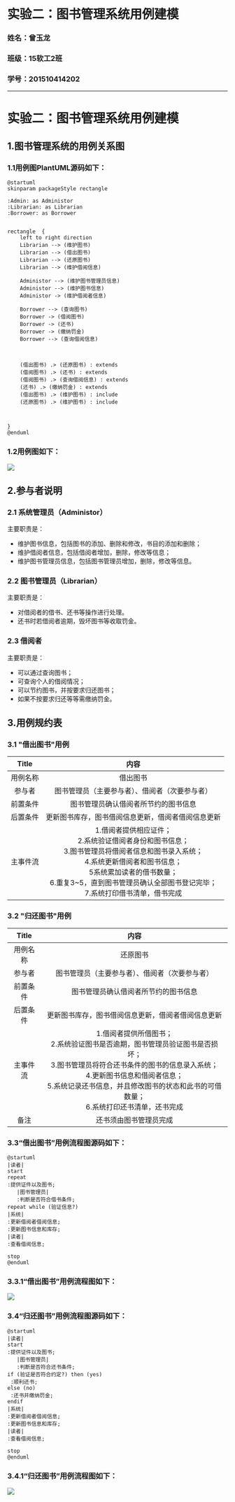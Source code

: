 # 实验二：图书管理系统用例建模
### 姓名：曾玉龙
### 班级：15软工2班
### 学号：201510414202


- - -
# 实验二：图书管理系统用例建模
## 1.图书管理系统的用例关系图
### 1.1用例图PlantUML源码如下：
    @startuml
    skinparam packageStyle rectangle

    :Admin: as Administor
    :Librarian: as Librarian
    :Borrower: as Borrower


    rectangle  {
    	left to right direction
    	Librarian --> (维护图书)
    	Librarian --> (借出图书)
    	Librarian --> (还原图书)
    	Librarian --> (维护借阅信息)

    	Administor --> (维护图书管理员信息)
        Administor --> (维护图书信息)
        Administor -> (维护借阅者信息)

    	Borrower --> (查询图书)
        Borrower -> (借阅图书)
        Borrower -> (还书)
        Borrower -> (缴纳罚金)
    	Borrower --> (查询借阅信息)



    	(借出图书) .> (还原图书) : extends
        (借阅图书) .> (还书) : extends
        (借阅图书) .> (查询借阅信息) : extends
        (还书) .> (缴纳罚金) : extends
    	(借出图书) .> (维护图书) : include
    	(还原图书) .> (维护图书) : include



    }
    @enduml
### 1.2用例图如下：
![](p1.png)

## 2.参与者说明
### 2.1 系统管理员（Administor）
主要职责是：
- 维护图书信息，包括图书的添加、删除和修改，书目的添加和删除；
- 维护借阅者信息，包括借阅者增加，删除，修改等信息；
- 维护图书管理员信息，包括图书管理员增加，删除，修改等信息。
### 2.2 图书管理员（Librarian）
主要职责是：
- 对借阅者的借书、还书等操作进行处理。
- 还书时若借阅者逾期，毁坏图书等收取罚金。
### 2.3 借阅者
主要职责是：
- 可以通过查询图书；
- 可查询个人的借阅情况；
- 可以节约图书，并按要求归还图书；
- 如果不按要求归还等等需缴纳罚金。
## 3.用例规约表
### 3.1 "借出图书"用例
|Title | 内容 |
|:------:|:------:|
|用例名称|借出图书|
|参与者|图书管理员（主要参与者）、借阅者（次要参与者）|
|前置条件|图书管理员确认借阅者所节约的图书信息|
|后置条件|更新图书库存，图书借阅信息更新，借阅者借阅信息更新|
|主事件流|1.借阅者提供相应证件；<br>2.系统验证借阅者身份和图书信息；<br>3.图书管理员将借阅者信息和图书录入系统；<br>4.系统更新借阅者和图书信息；<br>5系统累加读者的借书数量；<br>6.重复3~5，直到图书管理员确认全部图书登记完毕；<br>7.系统打印借书清单，借书完成|

### 3.2 "归还图书"用例
 |Title | 内容 |
 |:------:|:------:|
 |用例名称|还原图书|
 |参与者|图书管理员（主要参与者）、借阅者（次要参与者）|
 |前置条件|图书管理员确认借阅者所节约的图书信息|
 |后置条件|更新图书库存，图书借阅信息更新，借阅者借阅信息更新|
 |主事件流|1.借阅者提供所借图书；<br>2.系统验证图书是否逾期，图书管理员验证图书是否损坏；<br>3.图书管理员将符合还书条件的图书的信息录入系统；<br>4.更新图书信息和借阅者信息；<br>5.系统记录还书信息，并且修改图书的状态和此书的可借数量；<br>6.系统打印还书清单，还书完成|
 |备注|还书须由图书管理员完成|

### 3.3“借出图书”用例流程图源码如下：
 ```
@startuml
|读者|
start
repeat
:提供证件以及图书;
	|图书管理员|
	:判断是否符合借书条件;
repeat while (验证信息?)
|系统|
:更新借阅者借阅信息;
:更新图书信息和库存;
|读者|
:查看借阅信息;

stop
@enduml
 ```
### 3.3.1“借出图书”用例流程图如下：
![](borrowbook.png)

### 3.4“归还图书”用例流程图源码如下：
 ```
@startuml
|读者|
start
:提供证件以及图书;
	|图书管理员|
	:判断是否符合还书条件;
if (验证是否符合约定?) then (yes)
  :顺利还书;
else (no)
  :还书并缴纳罚金;
endif
|系统|
:更新借阅者借阅信息;
:更新图书信息和库存;
|读者|
:查看借阅信息;

stop
@enduml
 ```
### 3.4.1“归还图书”用例流程图如下：
![](returnbook.png)
